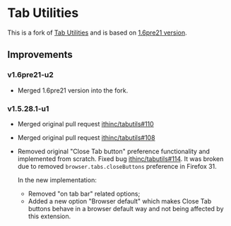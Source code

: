 # Tab Utilities

This is a fork of [Tab Utilities](https://github.com/ithinc/tabutils) and is based on [1.6pre21 version](https://github.com/ithinc/tabutils/commit/d7a4e0b2fbf44bae5e6a3736b9b1391aa87e9c15).

## Improvements

### v1.6pre21-u2

* Merged 1.6pre21 version into the fork.

### v1.5.28.1-u1

* Merged original pull request [ithinc/tabutils#110](https://github.com/ithinc/tabutils/pull/110)
* Merged original pull request [ithinc/tabutils#108](https://github.com/ithinc/tabutils/pull/108)
* Removed original "Close Tab button" preference functionality and implemented from scratch.
Fixed bug [ithinc/tabutils#114](https://github.com/ithinc/tabutils/issues/114).
It was broken due to removed `browser.tabs.closeButtons` preference in Firefox 31.

  In the new implementation:

  * Removed "on tab bar" related options;
  * Added a new option "Browser default" which makes Close Tab
    buttons behave in a browser default way and not being affected by
    this extension.
